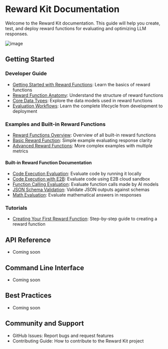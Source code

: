 # Reward Kit Documentation

Welcome to the Reward Kit documentation. This guide will help you create, test, and deploy reward functions for evaluating and optimizing LLM responses.

![image](https://github.com/user-attachments/assets/2d31aeac-0190-45f2-8bc8-4cea1eb75f33)

## Getting Started

### Developer Guide
- [Getting Started with Reward Functions](developer_guide/getting_started.md): Learn the basics of reward functions
- [Reward Function Anatomy](developer_guide/reward_function_anatomy.md): Understand the structure of reward functions
- [Core Data Types](developer_guide/core_data_types.md): Explore the data models used in reward functions
- [Evaluation Workflows](developer_guide/evaluation_workflows.md): Learn the complete lifecycle from development to deployment

### Examples and Built-in Reward Functions
- [Reward Functions Overview](examples/reward_functions_overview.md): Overview of all built-in reward functions
- [Basic Reward Function](examples/basic_reward_function.md): Simple example evaluating response clarity
- [Advanced Reward Functions](examples/advanced_reward_functions.md): More complex examples with multiple metrics

#### Built-in Reward Function Documentation
- [Code Execution Evaluation](examples/code_execution_evaluation.md): Evaluate code by running it locally
- [Code Execution with E2B](examples/code_execution_with_e2b.md): Evaluate code using E2B cloud sandbox
- [Function Calling Evaluation](examples/function_calling_evaluation.md): Evaluate function calls made by AI models
- [JSON Schema Validation](examples/json_schema_validation.md): Validate JSON outputs against schemas
- [Math Evaluation](examples/math_evaluation.md): Evaluate mathematical answers in responses

### Tutorials
- [Creating Your First Reward Function](tutorials/creating_your_first_reward_function.md): Step-by-step guide to creating a reward function

## API Reference
- Coming soon

## Command Line Interface
- Coming soon

## Best Practices
- Coming soon

## Community and Support
- GitHub Issues: Report bugs and request features
- Contributing Guide: How to contribute to the Reward Kit project
